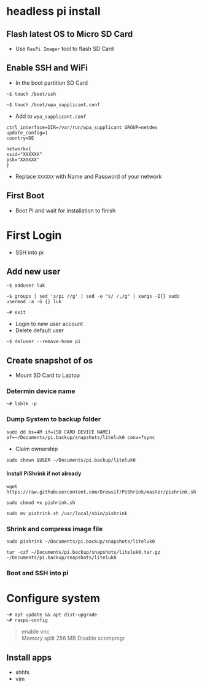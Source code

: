 # headless pi install
 
 ## Flash latest OS to Micro SD Card
  * Use `RasPi Imager` tool to flash SD Card
 
 ## Enable SSH and WiFi
  * In the boot partition SD Card
  
  `~$ touch /boot/ssh`
  
  `~$ touch /boot/wpa_supplicant.conf`
  * Add to `wpa_supplicant.conf`
  ```
ctrl_interface=DIR=/var/run/wpa_supplicant GROUP=netdev
update_config=1
country=DE

network={
 ssid="XXXXXX"
 psk="XXXXXX"
}
```
  * Replace `XXXXXX` with Name and Password of your network

 ## First Boot
  * Boot Pi and wait for installation to finish
 
# First Login
 * SSH into pi

 ## Add new user
  `~$ adduser luk`
  
  `~$ groups | sed 's/pi //g' | sed -e "s/ /,/g" | xargs -I{} sudo usermod -a -G {} luk`
  
  `~# exit`
  * Login to new user account
  * Delete default user
  
  `~$ deluser --remove-home pi`
  
 ## Create snapshot of os
  * Mount SD Card to Laptop
  
  ### Determin device name
  `~# lsblk -p`
  
  ### Dump System to backup folder
  `sudo dd bs=4M if=[SD CARD DEVICE NAME] of=~/Documents/pi.backup/snapshots/liteluk0 conv=fsync`
  * Claim ownership
  
  `sudo chown $USER ~/Documents/pi.backup/liteluk0`
  
  #### Install PiShrink if not already
   `wget https://raw.githubusercontent.com/Drewsif/PiShrink/master/pishrink.sh`
  
  `sudo chmod +x pishrink.sh`
  
  `sudo mv pishrink.sh /usr/local/sbin/pishrink`
  
  ### Shrink and compress image file
  `sudo pishrink ~/Documents/pi.backup/snapshots/liteluk0`
  
  `tar -czf ~/Documents/pi.backup/snapshots/liteluk0.tar.gz ~/Documents/pi.backup/snapshots/liteluk0`
 
### Boot and SSH into pi

# Configure system 
`~# apt update && apt dist-upgrade`  
`~# raspi-config`  
  > enable vnc  
  > Memory split 256 MB
  > Disable xcompmgr
 
 ## Install apps
 * shhfs
 * vim
